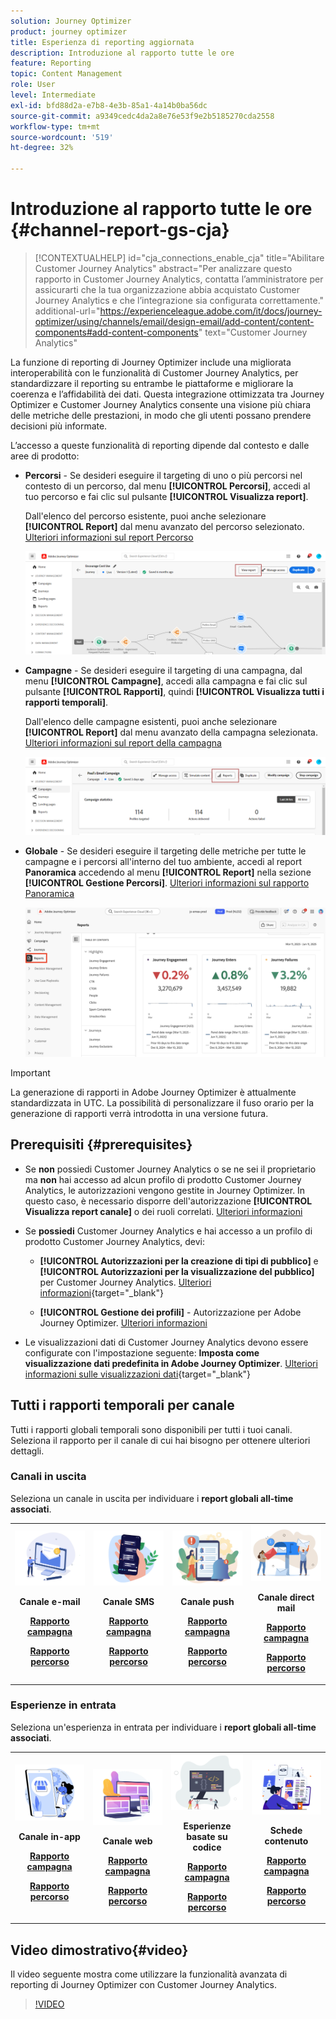 ```yaml
---
solution: Journey Optimizer
product: journey optimizer
title: Esperienza di reporting aggiornata
description: Introduzione al rapporto tutte le ore
feature: Reporting
topic: Content Management
role: User
level: Intermediate
exl-id: bfd88d2a-e7b8-4e3b-85a1-4a14b0ba56dc
source-git-commit: a9349cedc4da2a8e76e53f9e2b5185270cda2558
workflow-type: tm+mt
source-wordcount: '519'
ht-degree: 32%

---
```


# Introduzione al rapporto tutte le ore {#channel-report-gs-cja}

>[!CONTEXTUALHELP]
>id="cja_connections_enable_cja"
>title="Abilitare Customer Journey Analytics"
>abstract="Per analizzare questo rapporto in Customer Journey Analytics, contatta l’amministratore per assicurarti che la tua organizzazione abbia acquistato Customer Journey Analytics e che l’integrazione sia configurata correttamente."
>additional-url="https://experienceleague.adobe.com/it/docs/journey-optimizer/using/channels/email/design-email/add-content/content-components#add-content-components" text="Customer Journey Analytics"

La funzione di reporting di Journey Optimizer include una migliorata interoperabilità con le funzionalità di Customer Journey Analytics, per standardizzare il reporting su entrambe le piattaforme e migliorare la coerenza e l’affidabilità dei dati. Questa integrazione ottimizzata tra Journey Optimizer e Customer Journey Analytics consente una visione più chiara delle metriche delle prestazioni, in modo che gli utenti possano prendere decisioni più informate.

L’accesso a queste funzionalità di reporting dipende dal contesto e dalle aree di prodotto:

* **Percorsi** - Se desideri eseguire il targeting di uno o più percorsi nel contesto di un percorso, dal menu **[!UICONTROL Percorsi]**, accedi al tuo percorso e fai clic sul pulsante **[!UICONTROL Visualizza report]**.

  Dall&#39;elenco del percorso esistente, puoi anche selezionare **[!UICONTROL Report]** dal menu avanzato del percorso selezionato. [Ulteriori informazioni sul report Percorso](journey-global-report-cja.md)

  ![](assets/gs-cja-report-3.png)

* **Campagne** - Se desideri eseguire il targeting di una campagna, dal menu **[!UICONTROL Campagne]**, accedi alla campagna e fai clic sul pulsante **[!UICONTROL Rapporti]**, quindi **[!UICONTROL Visualizza tutti i rapporti temporali]**.

  Dall&#39;elenco delle campagne esistenti, puoi anche selezionare **[!UICONTROL Report]** dal menu avanzato della campagna selezionata. [Ulteriori informazioni sul report della campagna](campaign-global-report-cja.md)

  ![](assets/gs-cja-report-2.png)

* **Globale** - Se desideri eseguire il targeting delle metriche per tutte le campagne e i percorsi all&#39;interno del tuo ambiente, accedi al report **Panoramica** accedendo al menu **[!UICONTROL Report]** nella sezione **[!UICONTROL Gestione Percorsi]**. [Ulteriori informazioni sul rapporto Panoramica](channel-report-cja.md)

  ![](assets/gs-cja-report-1.png)

>[!IMPORTANT]
>
>La generazione di rapporti in Adobe Journey Optimizer è attualmente standardizzata in UTC. La possibilità di personalizzare il fuso orario per la generazione di rapporti verrà introdotta in una versione futura.

## Prerequisiti {#prerequisites}

* Se **non** possiedi Customer Journey Analytics o se ne sei il proprietario ma **non** hai accesso ad alcun profilo di prodotto Customer Journey Analytics, le autorizzazioni vengono gestite in Journey Optimizer. In questo caso, è necessario disporre dell&#39;autorizzazione **[!UICONTROL Visualizza report canale]** o dei ruoli correlati. [Ulteriori informazioni](../administration/permissions.md)

* Se **possiedi** Customer Journey Analytics e hai accesso a un profilo di prodotto Customer Journey Analytics, devi:

   * **[!UICONTROL Autorizzazioni per la creazione di tipi di pubblico]** e **[!UICONTROL Autorizzazioni per la visualizzazione del pubblico]** per Customer Journey Analytics. [Ulteriori informazioni](https://experienceleague.adobe.com/en/docs/analytics-platform/using/technotes/access-control){target="_blank"}

   * **[!UICONTROL Gestione dei profili]** - Autorizzazione per Adobe Journey Optimizer. [Ulteriori informazioni](../administration/permissions.md)

* Le visualizzazioni dati di Customer Journey Analytics devono essere configurate con l&#39;impostazione seguente: **Imposta come visualizzazione dati predefinita in Adobe Journey Optimizer**. [Ulteriori informazioni sulle visualizzazioni dati](https://experienceleague.adobe.com/en/docs/analytics-platform/using/cja-dataviews/create-dataview){target="_blank"}


## Tutti i rapporti temporali per canale

Tutti i rapporti globali temporali sono disponibili per tutti i tuoi canali. Seleziona il rapporto per il canale di cui hai bisogno per ottenere ulteriori dettagli.

### Canali in uscita

Seleziona un canale in uscita per individuare i **report globali all-time associati**.

<table style="table-layout:fixed"><tr style="border: 0;">
<td><img alt="e-mail" src="../channels/assets/do-not-localize/email.png">
<div align="center"><p><strong>Canale e-mail</strong></p><p><a href="campaign-global-report-cja-email.md"><strong>Rapporto campagna</strong></a></p><p><a href="journey-global-report-cja-email.md"><strong>Rapporto percorso</strong></a></p></div></td>
<td><a href="campaign-global-report-cja-sms.md"><img alt="SMS" src="../channels/assets/do-not-localize/sms.png"></a>
<div align="center"><p><strong>Canale SMS</strong></p><p><a href="campaign-global-report-cja-sms.md"><strong>Rapporto campagna</strong></a></p><p><a href="journey-global-report-cja-sms.md"><strong>Rapporto percorso</strong></a></p></div></td>
<td><a href="campaign-global-report-cja-push.md"><img alt="push" src="../channels/assets/do-not-localize/push.png"></a>
<div align="center"><p><strong>Canale push</strong></p><p><a href="campaign-global-report-cja-push.md"><strong>Rapporto campagna</strong></a></p><p><a href="journey-global-report-cja-push.md"><strong>Rapporto percorso</strong></a></p></div></td>
<td><a href="campaign-global-report-cja-direct.md"><img alt="direct mail" src="../channels/assets/do-not-localize/direct-mail.jpg"></a>
<div align="center"><p><strong>Canale direct mail</strong></p><p><a href="campaign-global-report-cja-direct.md"><strong>Rapporto campagna</strong></a></p><p><a href="journey-global-report-cja-direct.md"><strong>Rapporto percorso</strong></a></p></div></td>
</tr></table>

### Esperienze in entrata

Seleziona un&#39;esperienza in entrata per individuare i **report globali all-time associati**.

<table style="table-layout:fixed"><tr style="border: 0;">
<td><img alt="in-app" src="../channels/assets/do-not-localize/inapp.jpg">
<div align="center"><p><strong>Canale in-app</strong></p><p><a href="campaign-global-report-cja-inapp.md"><strong>Rapporto campagna</strong></a></p><p><a href="journey-global-report-cja-inapp.md"><strong>Rapporto percorso</strong></a></p></div></td>
<td><p><img alt="web" src="../channels/assets/do-not-localize/web.jpg"></p>
<div align="center"><p><strong>Canale web</strong></p><p><a href="campaign-global-report-cja-web.md"><strong>Rapporto campagna</strong></a></p><p><a href="journey-global-report-cja-web.md"><strong>Rapporto percorso</strong></a></p></div></td>
<td><img alt="esperienza basata su codice" src="../channels/assets/do-not-localize/code.png">
<div align="center"><p><strong>Esperienze basate su codice</strong></p><p><a href="campaign-global-report-cja-code.md"><strong>Rapporto campagna</strong></a></p><p><a href="campaign-global-report-cja-code.md"><strong>Rapporto percorso</strong></a></p></div></td>
<td><img alt="schede contenuto" src="../channels/assets/do-not-localize/cards.png">
<div align="center"><p><strong>Schede contenuto</strong></p><p><a href="campaign-global-report-cja-content.md"><strong>Rapporto campagna</strong></a></p><p><a href="journey-global-report-cja-content.md"><strong>Rapporto percorso</strong></a></p></div></td>
</tr></table>

## Video dimostrativo{#video}

Il video seguente mostra come utilizzare la funzionalità avanzata di reporting di Journey Optimizer con Customer Journey Analytics.

>[!VIDEO](https://video.tv.adobe.com/v/3430413)